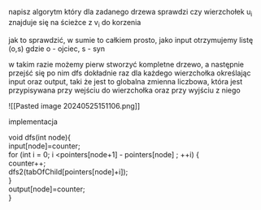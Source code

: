 napisz algorytm który dla zadanego drzewa sprawdzi czy wierzchołek u<sub>i</sub> znajduje się na ścieżce z v<sub>i</sub> do korzenia

jak to sprawdzić, w sumie to całkiem prosto, jako input otrzymujemy listę (o,s) gdzie 
o - ojciec, s - syn

w takim razie możemy pierw stworzyć kompletne drzewo, a następnie przejść się po nim dfs dokładnie raz dla każdego wierzchołka określając input oraz output, taki że jest to globalna zmienna liczbowa, która jest przypisywana przy wejściu do wierzchołka oraz przy wyjściu z niego

![[Pasted image 20240525151106.png]]

implementacja

void dfs(int node){  
    input[node]=counter;  
    for (int i = 0; i <pointers[node+1] - pointers[node] ; ++i) {  
        counter++;  
        dfs2(tabOfChild[pointers[node]+i]);  
    }  
    output[node]=counter;  
}

